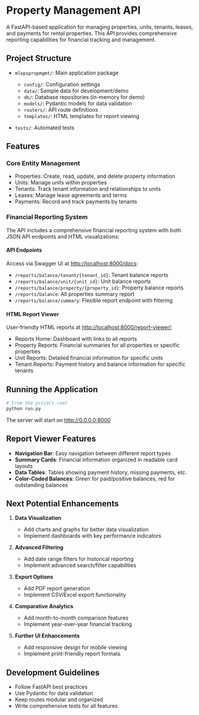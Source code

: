 # Property Management API

A FastAPI-based application for managing properties, units, tenants, leases, and payments for rental properties. This API provides comprehensive reporting capabilities for financial tracking and management.

## Project Structure

- `mlopspropmgmt/`: Main application package
  - `config/`: Configuration settings
  - `data/`: Sample data for development/demo
  - `db/`: Database repositories (in-memory for demo)
  - `models/`: Pydantic models for data validation
  - `routers/`: API route definitions
  - `templates/`: HTML templates for report viewing

- `tests/`: Automated tests

## Features

### Core Entity Management

- Properties: Create, read, update, and delete property information
- Units: Manage units within properties
- Tenants: Track tenant information and relationships to units
- Leases: Manage lease agreements and terms
- Payments: Record and track payments by tenants

### Financial Reporting System

The API includes a comprehensive financial reporting system with both JSON API endpoints and HTML visualizations:

#### API Endpoints

Access via Swagger UI at <http://localhost:8000/docs>:

- `/reports/balance/tenant/{tenant_id}`: Tenant balance reports
- `/reports/balance/unit/{unit_id}`: Unit balance reports
- `/reports/balance/property/{property_id}`: Property balance reports
- `/reports/balance`: All properties summary report
- `/reports/balance/summary`: Flexible report endpoint with filtering

#### HTML Report Viewer

User-friendly HTML reports at <http://localhost:8000/report-viewer/>:

- Reports Home: Dashboard with links to all reports
- Property Reports: Financial summaries for all properties or specific properties
- Unit Reports: Detailed financial information for specific units
- Tenant Reports: Payment history and balance information for specific tenants

## Running the Application

```bash
# From the project root
python run.py
```

The server will start on <http://0.0.0.0:8000>

## Report Viewer Features

- **Navigation Bar**: Easy navigation between different report types
- **Summary Cards**: Financial information organized in readable card layouts
- **Data Tables**: Tables showing payment history, missing payments, etc.
- **Color-Coded Balances**: Green for paid/positive balances, red for outstanding balances

## Next Potential Enhancements

1. **Data Visualization**
   - Add charts and graphs for better data visualization
   - Implement dashboards with key performance indicators

2. **Advanced Filtering**
   - Add date range filters for historical reporting
   - Implement advanced search/filter capabilities

3. **Export Options**
   - Add PDF report generation
   - Implement CSV/Excel export functionality

4. **Comparative Analytics**
   - Add month-to-month comparison features
   - Implement year-over-year financial tracking

5. **Further UI Enhancements**
   - Add responsive design for mobile viewing
   - Implement print-friendly report formats

## Development Guidelines

- Follow FastAPI best practices
- Use Pydantic for data validation
- Keep routes modular and organized
- Write comprehensive tests for all features
